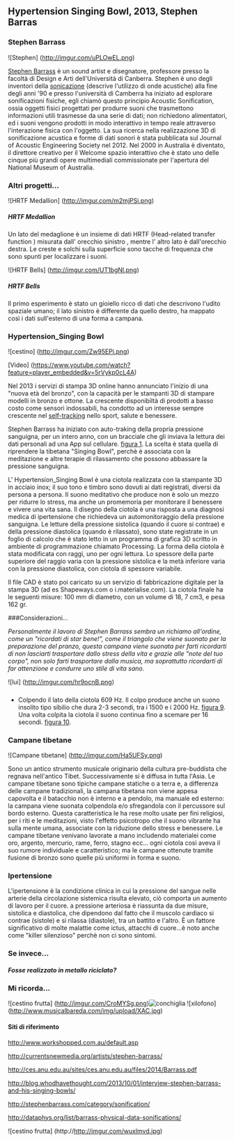 ## Hypertension Singing Bowl, 2013, Stephen Barras

### Stephen Barrass

![Stephen] (http://imgur.com/uPLOwEL.png)

[Stephen Barrass](http://stephenbarrass.com/) è un sound artist e disegnatore,  professore presso la facoltà 
di Design e Arti dell'Università di Canberra. Stephen è  uno degli inventori della [sonicazione](http://it.wikipedia.org/wiki/Sonicazione) (descrive l'utilizzo di onde acustiche) alla fine 
degli anni '90 e presso l'università di Camberra ha iniziato ad esplorare sonificazioni fisiche, egli chiamò questo 
principio Acoustic Sonification, ossia oggetti fisici progettati per produrre suoni che trasmettono informazioni 
utili trasmesse da una serie di dati; non richiedono alimentatori, ed i suoni vengono prodotti in modo interattivo in tempo reale attraverso l'interazione fisica con l'oggetto. 
La sua ricerca nella realizzazione 3D di sonificazione acustica e forme di dati sonori è stata pubblicata sul Journal 
of Acoustic Engineering Society nel 2012. Nel 2000 in Australia è diventato, il direttore creativo per il Welcome 
spazio interattivo che è stato uno delle cinque più grandi opere multimediali commissionate per l'apertura 
del National Museum of Australia. 

### Altri progetti...

![HRTF Medallion] (http://imgur.com/m2mjPSi.png)
##### HRTF Medallion
Un lato del medaglione è un insieme di dati HRTF (Head-related transfer function ) misurata dall' orecchio sinistro , mentre l' altro lato è dall'orecchio destra. Le creste e solchi sulla superficie sono tacche di frequenza che sono spunti per localizzare i suoni. 

![HRTF Bells] (http://imgur.com/UT1bgNl.png)
##### HRTF Bells
Il primo esperimento è stato un gioiello ricco di dati che descrivono l'udito spaziale umano; il lato sinistro è differente da quello destro, ha mappato così i dati sull'esterno di una forma a campana. 

### Hypertension_Singing Bowl 

  ![cestino] (http://imgur.com/Zw95EPi.png)
  
  [Video] (https://www.youtube.com/watch?feature=player_embedded&v=5rVykp0cL4A)

Nel 2013 i servizi di stampa 3D online hanno annunciato l'inizio di una "nuova età del bronzo", con la capacità per le stampanti 3D di stampare modelli in bronzo e ottone. 
La crescente disponibiltà di prodotti a basso costo come sensori indossabili, ha condotto ad un interesse sempre crescente nel [self-tracking](http://www.treccani.it/vocabolario/self-tracking_%28Neologismi%29/) nello sport, salute e benessere. 

Stephen Barrass ha iniziato con auto-traking della propria pressione sanguigna, per un intero anno, con un bracciale che gli inviava la lettura dei dati personali ad una App sul cellulare. 
[figura 1](http://www.york.ac.uk/media/c2d2/media/sonihedconference/Barrass_SoniHED_2014.pdf). 
La scelta è stata quella di riprendere la tibetana "Singing Bowl", perchè è associata con la meditazione e altre terapie di rilassamento che possono abbassare la pressione sanguigna. 

L' Hypertension_Singing Bowl è una ciotola realizzata con la stampante 3D in acciaio inox; il suo tono e timbro sono dovuti ai dati registrati, diversi da persona a persona. 
Il suono meditativo che produce non è solo un mezzo per ridurre lo stress, ma anche un promemoria per monitorare il benessere e vivere una vita sana. 
Il disegno della ciotola è una risposta a una diagnosi medica di ipertensione che richiedeva un automonitoraggio della pressione sanguigna. Le letture della pressione sistolica (quando il cuore si contrae) e della pressione diastolica (quando è rilassato), sono state registrate in un foglio di calcolo che è stato letto in un programma di grafica 3D scritto in ambiente di programmazione chiamato Processing. 
La forma della ciotola è stata modificata con raggi, uno per ogni lettura. Lo spessore della parte superiore del raggio varia con la pressione sistolica e la metà inferiore varia con la pressione diastolica, con ciotola di 
spessore variabile. 

Il file CAD è stato poi caricato su un servizio di fabbricazione digitale per la stampa 3D (ad es Shapeways.com o i.materialise.com). 
La ciotola finale ha le seguenti misure: 100 mm di diametro, con un volume di 18, 7 cm3, e pesa 162 gr.  

###Considerazioni...

*Personalmente il lavoro di Stephen Barrass sembra un richiamo all'ordine, come un "ricordati di star bene!", come il triangolo che viene suonato per la preparazione del pranzo, questa campana viene suonata per farti ricordarti di non lasciarti trasportare dallo stress della vita e grazie alle "note del tuo corpo", non solo farti trasportare dalla musica, ma soprattutto ricordarti di far attenzione e condurre uno stile di vita sano.*

![lui] (http://imgur.com/hr9ocnB.png)

##### 
* Colpendo il lato della ciotola 609 Hz. Il colpo produce anche un suono insolito tipo sibilio che dura 2-3 secondi, tra i 1500 e i 2000 Hz. [figura 9](http://www.york.ac.uk/media/c2d2/media/sonihedconference/Barrass_SoniHED_2014.pdf). Una volta colpita la ciotola il suono continua fino a scemare per 16 secondi. [figura 10](http://www.york.ac.uk/media/c2d2/media/sonihedconference/Barrass_SoniHED_2014.pdf). 

### Campane tibetane

![Campane tibetane] (http://imgur.com/Ha5UFSy.png) 

Sono un antico strumento musicale originario della cultura pre-buddista che regnava nell'antico Tibet. 
Successivamente si è diffusa in tutta l'Asia. Le campane tibetane sono tipiche campane statiche o a terra e, 
a differenza delle campane tradizionali, la campana tibetana non viene appesa capovolta e il batacchio non è interno 
e a pendolo, ma manuale ed esterno: la campana viene suonata colpendola e/o sfregandola con il percussore sul bordo esterno. Questa caratteristica le ha rese molto usate per fini religiosi, per i riti e le meditazioni, visto l'effetto
psicotropo che il suono vibrante ha sulla mente umana, associate con la riduzione dello stress e benessere. 
Le campane tibetane venivano lavorate a mano includendo materialei come oro, argento, mercurio, rame, ferro, 
stagno ecc... ogni ciotola così aveva il suo rumore individuale e  caratteristico; ma le campane ottenute tramite 
fusione di bronzo sono quelle più uniformi in forma e suono. 

### Ipertensione 
L'ipertensione è la condizione clinica in cui la pressione del sangue nelle arterie della circolazione sistemica risulta elevato, ciò comporta un aumento di lavoro per il cuore. 
a pressione arteriosa è riassunta da due misure, sistolica e diastolica, che dipendono dal fatto che il muscolo cardiaco si contrae (sistole) e si rilassa (diastole), tra un battito e l'altro. 
È un fattore significativo di molte malattie come ictus, attacchi di cuore...è noto anche come "killer silenzioso" perchè non ci sono sintomi. 


### Se invece...
##### Fosse realizzato in metallo riciclato? 

### Mi ricorda...

 ![cestino frutta] (http://imgur.com/CroMYSg.png)![conchiglia](http://www.conchilium.it/wp-content/uploads/2011/10/Conchiglie.jpg) ![xilofono] (http://www.musicalbareda.com/img/upload/XAC.jpg) 


#### Siti di riferimento 
http://www.workshopped.com.au/default.asp

http://currentsnewmedia.org/artists/stephen-barrass/

http://ces.anu.edu.au/sites/ces.anu.edu.au/files/2014/Barrass.pdf

http://blog.whodhavethought.com/2013/10/01/interview-stephen-barrass-and-his-singing-bowls/

http://stephenbarrass.com/category/sonification/

http://dataphys.org/list/barrass-physical-data-sonifications/

![cestino frutta] (http://http://imgur.com/wuxlmvd.jpg)
